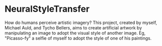 # NeuralStyleTransfer

How do humans perceive artistic imagery? This project, created by myself, Michael Auld, and Tycho Bellers, aims to create artificial artwork by manipulating an image to adopt the visual style of another image. Eg, "Picasso-fy" a selfie of myself to adopt the style of one of his paintings. 
